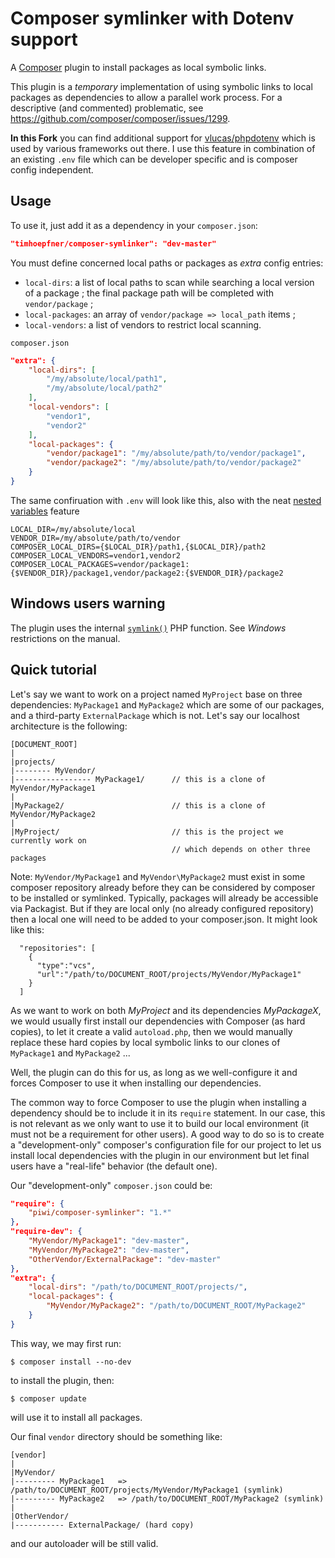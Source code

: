 Composer symlinker with Dotenv support
==================

A [Composer](http://getcomposer.org/) plugin to install packages as local symbolic links.

This plugin is a *temporary* implementation of using symbolic links to local packages as dependencies
to allow a parallel work process. For a descriptive (and commented) problematic, see
<https://github.com/composer/composer/issues/1299>.

**In this Fork** you can find additional support for [vlucas/phpdotenv](https://github.com/vlucas/phpdotenv) which is used by various frameworks out there. I use this feature in combination of an existing `.env` file which can be developer specific and is composer config independent.

Usage
-----

To use it, just add it as a dependency in your `composer.json`:

```json
"timhoepfner/composer-symlinker": "dev-master"
```

You must define concerned local paths or packages as *extra* config entries:

-   `local-dirs`: a list of local paths to scan while searching a local version
    of a package ; the final package path will be completed with `vendor/package` ;
-   `local-packages`: an array of `vendor/package => local_path` items ;
-   `local-vendors`: a list of vendors to restrict local scanning.

`composer.json`

```json
"extra": {
    "local-dirs": [
        "/my/absolute/local/path1",
        "/my/absolute/local/path2"
    ],
    "local-vendors": [
        "vendor1",
        "vendor2"
    ],
    "local-packages": {
        "vendor/package1": "/my/absolute/path/to/vendor/package1",
        "vendor/package2": "/my/absolute/path/to/vendor/package2"
    }
}
```

The same confiruation with `.env` will look like this, also with the neat [nested variables](https://github.com/vlucas/phpdotenv#nesting-variables) feature

```
LOCAL_DIR=/my/absolute/local
VENDOR_DIR=/my/absolute/path/to/vendor
COMPOSER_LOCAL_DIRS={$LOCAL_DIR}/path1,{$LOCAL_DIR}/path2
COMPOSER_LOCAL_VENDORS=vendor1,vendor2
COMPOSER_LOCAL_PACKAGES=vendor/package1:{$VENDOR_DIR}/package1,vendor/package2:{$VENDOR_DIR}/package2
```

Windows users warning
---------------------

The plugin uses the internal [`symlink()`](http://php.net/symlink) PHP function.
See *Windows* restrictions on the manual.


Quick tutorial
--------------

Let's say we want to work on a project named `MyProject` base on three dependencies:
`MyPackage1` and `MyPackage2` which are some of our packages, and a third-party
`ExternalPackage` which is not. Let's say our localhost architecture is the following:

    [DOCUMENT_ROOT]
    |
    |projects/
    |-------- MyVendor/
    |----------------- MyPackage1/      // this is a clone of MyVendor/MyPackage1
    |
    |MyPackage2/                        // this is a clone of MyVendor/MyPackage2
    |
    |MyProject/                         // this is the project we currently work on
                                        // which depends on other three packages

Note: `MyVendor/MyPackage1` and `MyVendor\MyPackage2` must exist in some composer repository
already before they can be considered by composer to be installed or symlinked.  Typically,
packages will already be accessible via Packagist.  But if they are local only (no already
configured repository) then a local one will need to be added to your composer.json.
It might look like this:

      "repositories": [
        {
          "type":"vcs",
          "url":"/path/to/DOCUMENT_ROOT/projects/MyVendor/MyPackage1"
        }
      ]

As we want to work on both *MyProject* and its dependencies *MyPackageX*, we would usually 
first install our dependencies with Composer (as hard copies), to let it create a valid 
`autoload.php`, then we would manually replace these hard copies by local symbolic links to 
our clones of `MyPackage1` and `MyPackage2` ...

Well, the plugin can do this for us, as long as we well-configure it and forces Composer to
use it when installing our dependencies.

The common way to force Composer to use the plugin when installing a dependency should
be to include it in its `require` statement. In our case, this is not relevant as we only
want to use it to build our local environment (it must not be a requirement for other users).
A good way to do so is to create a "development-only" composer's configuration file for our
project to let us install local dependencies with the plugin in our environment but let 
final users have a "real-life" behavior (the default one).

Our "development-only" `composer.json` could be:

```json
"require": {
    "piwi/composer-symlinker": "1.*"
},
"require-dev": {
    "MyVendor/MyPackage1": "dev-master",
    "MyVendor/MyPackage2": "dev-master",
    "OtherVendor/ExternalPackage": "dev-master"
},
"extra": {
    "local-dirs": "/path/to/DOCUMENT_ROOT/projects/",
    "local-packages": {
        "MyVendor/MyPackage2": "/path/to/DOCUMENT_ROOT/MyPackage2"
    }
}
```

This way, we may first run:

    $ composer install --no-dev

to install the plugin, then:

    $ composer update

will use it to install all packages.

Our final `vendor` directory should be something like:

    [vendor]
    |
    |MyVendor/
    |--------- MyPackage1   => /path/to/DOCUMENT_ROOT/projects/MyVendor/MyPackage1 (symlink)
    |--------- MyPackage2   => /path/to/DOCUMENT_ROOT/MyPackage2 (symlink)
    |
    |OtherVendor/
    |----------- ExternalPackage/ (hard copy)

and our autoloader will be still valid.
